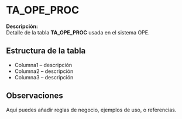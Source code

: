 # TA_OPE_PROC

**Descripción:**  
Detalle de la tabla **TA_OPE_PROC** usada en el sistema OPE.

## Estructura de la tabla
- Columna1 – descripción
- Columna2 – descripción
- Columna3 – descripción

## Observaciones
Aquí puedes añadir reglas de negocio, ejemplos de uso, o referencias.
